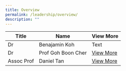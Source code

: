 ```yaml
---
title: Overview
permalink: /leadership/overview/
description: ""
---
```

| Title | Name | View More |
| -------- | -------- | -------- |
| Dr | Benajamin Koh     | Text     |
| Dr | Prof Goh Boon Cher | [View More](/leadership/prof-goh-boon-cher/) |
| Assoc Prof | Daniel Tan | [View More](/leadership/assoc-prof-daniel-tan/) |